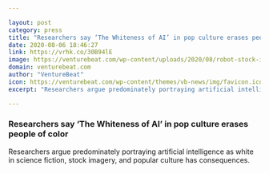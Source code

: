 ```yaml
---

layout: post
category: press
title: "Researchers say ‘The Whiteness of AI’ in pop culture erases people of color"
date: 2020-08-06 18:46:27
link: https://vrhk.co/30B94lE
image: https://venturebeat.com/wp-content/uploads/2020/08/robot-stock-imagery.jpg?w=1200&strip=all
domain: venturebeat.com
author: "VentureBeat"
icon: https://venturebeat.com/wp-content/themes/vb-news/img/favicon.ico
excerpt: "Researchers argue predominately portraying artificial intelligence as white in science fiction, stock imagery, and popular culture has consequences."

---
```


### Researchers say ‘The Whiteness of AI’ in pop culture erases people of color

Researchers argue predominately portraying artificial intelligence as white in science fiction, stock imagery, and popular culture has consequences.